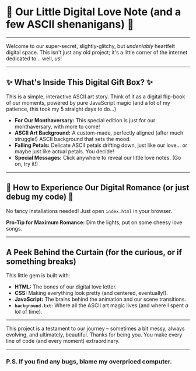 # 💖 Our Little Digital Love Note (and a few ASCII shenanigans) 💖

---

Welcome to our super-secret, slightly-glitchy, but *undeniably* heartfelt digital space. This isn't just any old project; it's a little corner of the internet dedicated to... well, *us*! 

---

## ✨ What's Inside This Digital Gift Box? ✨

This is a simple, interactive ASCII art story. Think of it as a digital flip-book of our moments, powered by pure JavaScript magic (and a lot of my patience, this took my 5 straight days to do...)

*   **For Our Monthaversary:** This special edition is just for our monthaversary, with more to come!
*   **ASCII Art Background:** A custom-made, perfectly aligned (after much struggle!) ASCII background that sets the mood.
*   **Falling Petals:** Delicate ASCII petals drifting down, just like our love... or maybe just like actual petals. You decide!
*   **Special Messages:** Click anywhere to reveal our little love notes. (Go on, try it!)

---

## 🚀 How to Experience Our Digital Romance (or just debug my code) 🚀

No fancy installations needed! Just open `index.html` in your browser. 

**Pro-Tip for Maximum Romance:** Dim the lights, put on some cheesy love songs.

---

## A Peek Behind the Curtain (for the curious, or if something breaks)

This little gem is built with:
*   **HTML:** The bones of our digital love letter.
*   **CSS:** Making everything look pretty (and centered, eventually!).
*   **JavaScript:** The brains behind the animation and our scene transitions.
*   **`background.txt`:** Where all the ASCII art magic lives (and where I spent *a lot* of time).

---

This project is a testament to our journey – sometimes a bit messy, always evolving, and ultimately, beautiful. Thanks for being you. You make every line of code (and every moment) extraordinary.

---

### P.S. If you find any bugs, blame my overpriced computer.